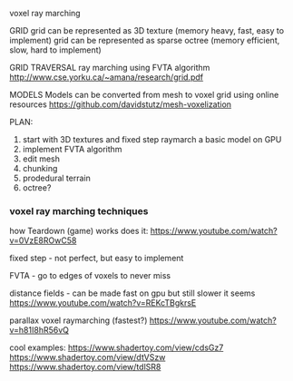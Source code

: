 voxel ray marching

GRID 
grid can be represented as 3D texture (memory heavy, fast, easy to implement)
grid can be represented as sparse octree (memory efficient, slow, hard to implement)


GRID TRAVERSAL
ray marching using FVTA algorithm 
http://www.cse.yorku.ca/~amana/research/grid.pdf


MODELS
Models can be converted from mesh to voxel grid using online resources
https://github.com/davidstutz/mesh-voxelization


PLAN:
1. start with 3D textures and fixed step raymarch a basic model on GPU
2. implement FVTA algorithm
3. edit mesh
4. chunking
5. prodedural terrain
6. octree?




### voxel ray marching techniques 

how Teardown (game) works does it: 
https://www.youtube.com/watch?v=0VzE8ROwC58

fixed step - not perfect, but easy to implement

FVTA - go to edges of voxels to never miss

distance fields - can be made fast on gpu but still slower it seems
https://www.youtube.com/watch?v=REKcTBgkrsE

parallax voxel raymarching (fastest?)
https://www.youtube.com/watch?v=h81I8hR56vQ


cool examples:
https://www.shadertoy.com/view/cdsGz7
https://www.shadertoy.com/view/dtVSzw
https://www.shadertoy.com/view/tdlSR8
